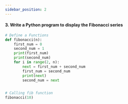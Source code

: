 ```yaml
---
sidebar_position: 2
---
```


#### 3. Write a Python program to display the Fibonacci series

```python
# Define a Functions
def fibonacci(n):
    first_num = 0
    second_num = 1
    print(first_num)
    print(second_num)
    for i in range(2, n):
        next = first_num + second_num
        first_num = second_num
        print(next)
        second_num = next


# Calling fib function
fibonacci(10)

```
